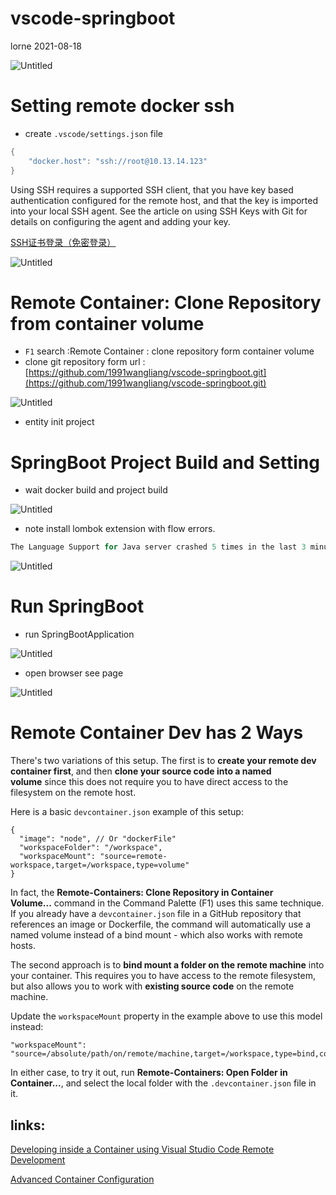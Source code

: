 # vscode-springboot

lorne 2021-08-18

![Untitled](https://s3-us-west-2.amazonaws.com/secure.notion-static.com/7934a4ae-6039-4181-b156-f6099fa52764/Untitled.png)

# Setting remote docker ssh

- create `.vscode/settings.json` file

```java
{
    "docker.host": "ssh://root@10.13.14.123"
}
```

Using SSH requires a supported SSH client, that you have key based authentication configured for the remote host, and that the key is imported into your local SSH agent. See the article on using SSH Keys with Git for details on configuring the agent and adding your key.

[SSH证书登录（免密登录）](https://www.notion.so/SSH-77d3a6fca160472fb5b6184047baf69f) 

![Untitled](https://s3-us-west-2.amazonaws.com/secure.notion-static.com/8f19d1fb-23a0-4568-acac-df9a73770f3e/Untitled.png)

# Remote Container: Clone Repository from container volume

- `F1` search :Remote Container : clone repository form container volume
- clone git repository form url :  [https://github.com/1991wangliang/vscode-springboot.git](https://github.com/1991wangliang/vscode-springboot.git)

![Untitled](https://s3-us-west-2.amazonaws.com/secure.notion-static.com/69a1275e-a4a9-4348-845a-96894de3bced/Untitled.png)

- entity init project

# SpringBoot Project Build and Setting

- wait docker build and project build

![Untitled](https://s3-us-west-2.amazonaws.com/secure.notion-static.com/9d21ac5b-aeb3-4a9e-85a8-fa4f89e59362/Untitled.png)

- note install lombok extension with flow errors.

```java
The Language Support for Java server crashed 5 times in the last 3 minutes. The server will not be restarted.
```

![Untitled](https://s3-us-west-2.amazonaws.com/secure.notion-static.com/567b36ea-579b-407d-a825-a8bba97de504/Untitled.png)

# Run SpringBoot

- run SpringBootApplication

![Untitled](https://s3-us-west-2.amazonaws.com/secure.notion-static.com/01a87073-f8d0-4064-9860-ae0d9294fc82/Untitled.png)

- open browser see page

![Untitled](https://s3-us-west-2.amazonaws.com/secure.notion-static.com/4190a048-e15f-4d07-b9d0-a01cece7c8fa/Untitled.png)

# Remote Container Dev has 2 Ways

There's two variations of this setup. The first is to **create your remote dev container first**, and then **clone your source code into a named volume** since this does not require you to have direct access to the filesystem on the remote host.

Here is a basic `devcontainer.json` example of this setup:

```
{
  "image": "node", // Or "dockerFile"
  "workspaceFolder": "/workspace",
  "workspaceMount": "source=remote-workspace,target=/workspace,type=volume"
}
```

In fact, the **Remote-Containers: Clone Repository in Container Volume...** command in the Command Palette (F1) uses this same technique. If you already have a `devcontainer.json` file in a GitHub repository that references an image or Dockerfile, the command will automatically use a named volume instead of a bind mount - which also works with remote hosts.

The second approach is to **bind mount a folder on the remote machine** into your container. This requires you to have access to the remote filesystem, but also allows you to work with **existing source code** on the remote machine.

Update the `workspaceMount` property in the example above to use this model instead:

```
"workspaceMount": "source=/absolute/path/on/remote/machine,target=/workspace,type=bind,consistency=cached"
```

In either case, to try it out, run **Remote-Containers: Open Folder in Container...**, and select the local folder with the `.devcontainer.json` file in it.

## links:

[Developing inside a Container using Visual Studio Code Remote Development](https://code.visualstudio.com/docs/remote/containers)

[Advanced Container Configuration](https://code.visualstudio.com/docs/remote/containers-advanced#_developing-inside-a-container-on-a-remote-docker-host)
